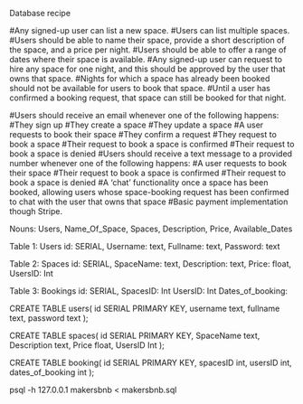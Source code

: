 Database recipe

#Any signed-up user can list a new space.
#Users can list multiple spaces.
#Users should be able to name their space, provide a short description of the space, and a price per night.
#Users should be able to offer a range of dates where their space is available.
#Any signed-up user can request to hire any space for one night, and this should be approved by the user that owns that space.
#Nights for which a space has already been booked should not be available for users to book that space.
#Until a user has confirmed a booking request, that space can still be booked for that night.

#Users should receive an email whenever one of the following happens:
#They sign up
#They create a space
#They update a space
#A user requests to book their space
#They confirm a request
#They request to book a space
#Their request to book a space is confirmed
#Their request to book a space is denied
#Users should receive a text message to a provided number whenever one of the following happens:
#A user requests to book their space
#Their request to book a space is confirmed
#Their request to book a space is denied
#A ‘chat’ functionality once a space has been booked, allowing users whose space-booking request has been confirmed to chat with the user that owns that space
#Basic payment implementation though Stripe.


Nouns: Users, Name_Of_Space, Spaces, Description, Price, Available_Dates

Table 1: Users
id: SERIAL,
Username: text,
Fullname: text,
Password: text

Table 2: Spaces
id: SERIAL,
SpaceName: text,
Description: text,
Price: float,
UsersID: Int

Table 3: Bookings
id: SERIAL,
SpacesID: Int
UsersID: Int
Dates_of_booking: 



CREATE TABLE users(
    id SERIAL PRIMARY KEY,
    username text,
    fullname text,
    password text
);

CREATE TABLE spaces(
    id SERIAL PRIMARY KEY,
    SpaceName text,
    Description text,
    Price float,
    UsersID Int
);

CREATE TABLE booking(
    id SERIAL PRIMARY KEY,
    spacesID int,
    usersID int,
    dates_of_booking int
);

psql -h 127.0.0.1 makersbnb < makersbnb.sql